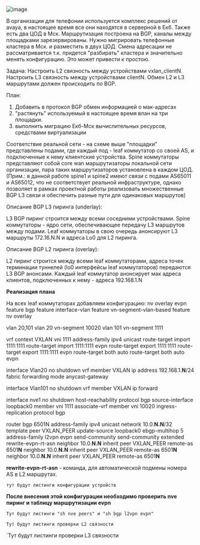 ![image](https://user-images.githubusercontent.com/8961955/150671203-ed1e55f7-725e-472b-b713-6c32a15dbae5.png)

В организации для телефонии используется комплекс решений от avaya, в настоящее время все они находятся в серверной в Екб. Также есть два ЦОД в Мск. Маршрутизация построена на BGP, каналы между площадками зарезервированы. Нужно мигрировать телефонные кластера в Мск. и разместить в двух ЦОД. Смена адресации не рассматривается т.к. придется "разбирать" кластера и значительно менять конфигурацию. Это может привести к простою.

Задача:
Настроить L2 связность между устройствами vxlan_clientN.
Настроить L3 связность между устройствами clientN. 
Обмен L2 и L3 маршрутами должен происходить по BGP. 

План: 

1. Добавить в протокол BGP обмен информацией о мак-адресах 
2. "растянуть" используемый в настоящее время влан на три площадки. 
3. выполнить миграцию Екб-Мск вычислительных ресурсов, средствами виртуализации 

Соответствие реальной сети - на схеме выше "площадки" представлены подами, где каждый под - leaf коммутатор со своей AS, и подключенные к нему клиентские устройства. Spine коммутаторы представляют собой core wan маршрутизаторы локальной сети организации, пара таких маршрутизаторов установлена в каждом ЦОД. (Прим.: в данной работе spine1 и spine2 имеют связи с подами AS65011 и AS65012, что не соответствует реальной инфраструктуре, однако позволяет в рамках проектной работы реализовать множественные BGP L3 связи и обеспечить разные пути для одинаковых маршрутов)

Описание BGP L3 пиринга (underlay):

L3 BGP пиринг строится между всеми соседними устройствами. Spine коммутаторы - ядро сети, обеспечивающее передачу L3 маршрутов между подами. Leaf коммутаторы в свою очередь анонсируют L3 маршруты 172.16.N.N и адреса Lo0 для L2 пиринга. 

Описание BGP L2 пиринга (overlay):

L2 пиринг строится между всеми leaf коммутаторами, адреса точек терминации туннелей (lo0 интерфейсы leaf коммутаторов) передаются L3 BGP анонсами. Каждый leaf коммутатор анонсирует мак адреса клиентов, подключенных к нему - адреса 192.168.1.N



**Реализация** **плана**

На всех leaf коммутаторах добавляем конфигурацию:
nv overlay evpn
feature bgp
feature interface-vlan
feature vn-segment-vlan-based
feature nv overlay

vlan 20,101
vlan 20
  vn-segment 10020
vlan 101
  vn-segment 1111

vrf context VXLAN
  vni 1111
  address-family ipv4 unicast
    route-target import 1111:1111
    route-target import 1111:1111 evpn
    route-target export 1111:1111
    route-target export 1111:1111 evpn
    route-target both auto
    route-target both auto evpn

interface Vlan20
  no shutdown
  vrf member VXLAN
  ip address 192.168.1.**N**/24
  fabric forwarding mode anycast-gateway

interface Vlan101
  no shutdown
  vrf member VXLAN
  ip forward

interface nve1
  no shutdown
  host-reachability protocol bgp
  source-interface loopback0
  member vni 1111 associate-vrf
  member vni 10020
    ingress-replication protocol bgp

router bgp 6501N
  address-family ipv4 unicast
    network 10.0.**N.N**/32
template peer VXLAN_PEER
    update-source loopback0
    ebgp-multihop 5
    address-family l2vpn evpn
      send-community
      send-community extended
      rewrite-evpn-rt-asn
 neighbor 10.0.**N.N**
    inherit peer VXLAN_PEER
    remote-as 6501**N**
  neighbor 10.0.**N.N**
    inherit peer VXLAN_PEER
    remote-as 6501**N**
  neighbor 10.0.**N.N**
    inherit peer VXLAN_PEER
    remote-as 6501**N**

**rewrite-evpn-rt-asn** - команда, для автоматической подмены номера AS в L2 маршрутах.

`тут будут листинги конфигурации устройств`

**После внесения этой конфигурации необходимо проверить nve пиринг и таблицу маршрутизации evpn**

`Тут будут листинги "sh nve peers" и "sh bgp l2vpn evpn"`

`Тут будут листинги проверки L2 связности`

`Тут будут листинги проверки L3 связности
